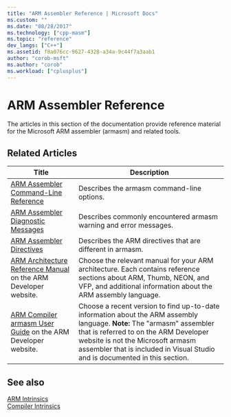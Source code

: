 ```yaml
---
title: "ARM Assembler Reference | Microsoft Docs"
ms.custom: ""
ms.date: "08/28/2017"
ms.technology: ["cpp-masm"]
ms.topic: "reference"
dev_langs: ["C++"]
ms.assetid: f8a076cc-9627-4328-a34a-9c44f7a3aab1
author: "corob-msft"
ms.author: "corob"
ms.workload: ["cplusplus"]
---
```

# ARM Assembler Reference

The articles in this section of the documentation provide reference material for the Microsoft ARM assembler (armasm) and related tools.

## Related Articles

|Title|Description|
|-----------|-----------------|
|[ARM Assembler Command-Line Reference](../../assembler/arm/arm-assembler-command-line-reference.md)|Describes the armasm command-line options.|
|[ARM Assembler Diagnostic Messages](../../assembler/arm/arm-assembler-diagnostic-messages.md)|Describes commonly encountered armasm warning and error messages.|
|[ARM Assembler Directives](../../assembler/arm/arm-assembler-directives.md)|Describes the ARM directives that are different in armasm.|
|[ARM Architecture Reference Manual](https://developer.arm.com/search#q=ARM%20Architecture%20Reference%20Manual) on the ARM Developer website.|Choose the relevant manual for your ARM architecture. Each contains reference sections about ARM, Thumb, NEON, and VFP, and additional information about the ARM assembly language.|
|[ARM Compiler armasm User Guide](https://developer.arm.com/search#q=ARM%20Compiler%20armasm%20User%20Guide) on the ARM Developer website.|Choose a recent version to find up-to-date information about the ARM assembly language. **Note:**  The "armasm" assembler that is referred to on the ARM Developer website is not the Microsoft armasm assembler that is included in Visual Studio and is documented in this section.|

## See also

[ARM Intrinsics](../../intrinsics/arm-intrinsics.md)<br/>
[Compiler Intrinsics](../../intrinsics/compiler-intrinsics.md)<br/>
